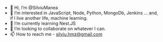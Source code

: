 - 👋 Hi, I’m @SilviuManea
- 👀 I’m interested in JavaScript, Node, Python, MongoDb, Jenkins ... and, if I live another life, machine learning.
- 🌱 I’m currently learning Nest.JS
- 💞️ I’m looking to collaborate on whatever I can.
- 📫 How to reach me - silviu.hmz@gmail.com

<!---
SilviuManea/SilviuManea is a ✨ special ✨ repository because its `README.md` (this file) appears on your GitHub profile.
You can click the Preview link to take a look at your changes.
--->
